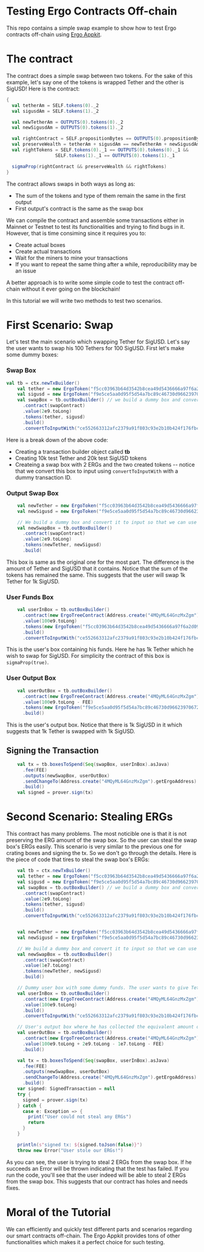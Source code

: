 # Testing Ergo Contracts Off-chain
This repo contains a simple swap example to show how to test Ergo contracts off-chain using [Ergo Appkit](https://github.com/ergoplatform/ergo-appkit).

# The contract
The contract does a simple swap between two tokens. For the sake of this example, let's say one of the tokens is wrapped Tether and the other is SigUSD!
Here is the contract:
```scala
{
  val tetherAm = SELF.tokens(0)._2
  val sigusdAm = SELF.tokens(1)._2

  val newTetherAm = OUTPUTS(0).tokens(0)._2
  val newSigusdAm = OUTPUTS(0).tokens(1)._2

  val rightContract = SELF.propositionBytes == OUTPUTS(0).propositionBytes
  val preserveWealth = tetherAm + sigusdAm == newTetherAm + newSigusdAm
  val rightTokens = SELF.tokens(0)._1 == OUTPUTS(0).tokens(0)._1 &&
                  SELF.tokens(1)._1 == OUTPUTS(0).tokens(1)._1

  sigmaProp(rightContract && preserveWealth && rightTokens)
}
```

The contract allows swaps in both ways as long as:
- The sum of the tokens and type of them remain the same in the first output
- First output's contract is the same as the swap box

We can compile the contract and assemble some transactions either in Mainnet or Testnet to test its functionalities and trying to find bugs in it. However, that is time consiming since it requires you to:
- Create actual boxes
- Create actual transactions
- Wait for the miners to mine your transactions
- If you want to repeat the same thing after a while, reproducibility may be an issue

A better approach is to write some simple code to test the contract off-chain without it ever going on the blockchain!

In this tutorial we will write two methods to test two scenarios.

# First Scenario: Swap
Let's test the main scenario which swapping Tether for SigUSD. Let's say the user wants to swap his 100 Tethers for 100 SigUSD. First let's make some dummy boxes:

### Swap Box
```scala
val tb = ctx.newTxBuilder()
    val tether = new ErgoToken("f5cc03963b64d3542b8cea49d5436666a97f6a2d098b7d3b2220e824b5a91819", 10000)
    val sigusd = new ErgoToken("f9e5ce5aa0d95f5d54a7bc89c46730d9662397067250aa18a0039631c0f5b809", 20000)
    val swapBox = tb.outBoxBuilder() // we build a dummy box and convert it to input so that we can use it in the input of some transactions
      .contract(swapContract)
      .value(2e9.toLong)
      .tokens(tether, sigusd)
      .build()
      .convertToInputWith("ce552663312afc2379a91f803c93e2b10b424f176fbc930055c10def2fd88a5d", 0)
```
Here is a break down of the above code:
- Creating a transaction builder object called **tb**
- Creating 10k test Tether and 20k test SigUSD tokens
- Createing a swap box with 2 ERGs and the two created tokens -- notice that we convert this box to input using `convertToInputWith` with a dummy transaction ID.

### Output Swap Box
```scala
    val newTether = new ErgoToken("f5cc03963b64d3542b8cea49d5436666a97f6a2d098b7d3b2220e824b5a91819", 11000)
    val newSigusd = new ErgoToken("f9e5ce5aa0d95f5d54a7bc89c46730d9662397067250aa18a0039631c0f5b809", 19000)

    // We build a dummy box and convert it to input so that we can use it in the input of some transactions
    val newSwapBox = tb.outBoxBuilder()
      .contract(swapContract)
      .value(2e9.toLong)
      .tokens(newTether, newSigusd)
      .build(
```
This box is same as the original one for the most part. The difference is the amount of Tether and SigUSD that it contains. Notice that the sum of the tokens has remained the same. This suggests that the user will swap 1k Tether for 1k SigUSD.

### User Funds Box
```scala
    val userInBox = tb.outBoxBuilder()
      .contract(new ErgoTreeContract(Address.create("4MQyML64GnzMxZgm").getErgoAddress.script))
      .value(100e9.toLong)
      .tokens(new ErgoToken("f5cc03963b64d3542b8cea49d5436666a97f6a2d098b7d3b2220e824b5a91819", 1000))
      .build()
      .convertToInputWith("ce552663312afc2379a91f803c93e2b10b424f176fbc930055c10def2fd88a5d", 0)
```
This is the user's box containing his funds. Here he has 1k Tether which he wish to swap for SigUSD. For simplicity the contract of this box is `sigmaProp(true)`.

### User Output Box
```scala
    val userOutBox = tb.outBoxBuilder()
      .contract(new ErgoTreeContract(Address.create("4MQyML64GnzMxZgm").getErgoAddress.script))
      .value(100e9.toLong - FEE)
      .tokens(new ErgoToken("f9e5ce5aa0d95f5d54a7bc89c46730d9662397067250aa18a0039631c0f5b809", 1000))
      .build()
````
This is the user's output box. Notice that there is 1k SigUSD in it which suggests that 1k Tether is swapped with 1k SigUSD.

## Signing the Transaction
``` scala
    val tx = tb.boxesToSpend(Seq(swapBox, userInBox).asJava)
      .fee(FEE)
      .outputs(newSwapBox, userOutBox)
      .sendChangeTo(Address.create("4MQyML64GnzMxZgm").getErgoAddress)
      .build()
    val signed = prover.sign(tx)
```

# Second Scenario: Stealing ERGs
This contract has many problems. The most noticible one is that it is not preserving the ERG amount of the swap box. So the user can steal the swap box's ERGs easily. This scenario is very similar to the previous one for crating boxes and signing the tx. So we don't go through the details. Here is the piece of code that tires to steal the swap box's ERGs:
```scala
    val tb = ctx.newTxBuilder()
    val tether = new ErgoToken("f5cc03963b64d3542b8cea49d5436666a97f6a2d098b7d3b2220e824b5a91819", 10000)
    val sigusd = new ErgoToken("f9e5ce5aa0d95f5d54a7bc89c46730d9662397067250aa18a0039631c0f5b809", 20000)
    val swapBox = tb.outBoxBuilder() // we build a dummy box and convert it to input so that we can use it in the input of some transactions
      .contract(swapContract)
      .value(2e9.toLong)
      .tokens(tether, sigusd)
      .build()
      .convertToInputWith("ce552663312afc2379a91f803c93e2b10b424f176fbc930055c10def2fd88a5d", 0)


    val newTether = new ErgoToken("f5cc03963b64d3542b8cea49d5436666a97f6a2d098b7d3b2220e824b5a91819", 10000)
    val newSigusd = new ErgoToken("f9e5ce5aa0d95f5d54a7bc89c46730d9662397067250aa18a0039631c0f5b809", 20000)

    // We build a dummy box and convert it to input so that we can use it in the input of some transactions
    val newSwapBox = tb.outBoxBuilder()
      .contract(swapContract)
      .value(1e7.toLong)
      .tokens(newTether, newSigusd)
      .build()

    // Dummy user box with some dummy funds. The user wants to give Tether and get the equivalent amount of SigmaUSD
    val userInBox = tb.outBoxBuilder()
      .contract(new ErgoTreeContract(Address.create("4MQyML64GnzMxZgm").getErgoAddress.script))
      .value(100e9.toLong)
      .build()
      .convertToInputWith("ce552663312afc2379a91f803c93e2b10b424f176fbc930055c10def2fd88a5d", 0)

    // User's output box where he has collected the equivalent amount of SigUSD
    val userOutBox = tb.outBoxBuilder()
      .contract(new ErgoTreeContract(Address.create("4MQyML64GnzMxZgm").getErgoAddress.script))
      .value(100e9.toLong + 2e9.toLong - 1e7.toLong - FEE)
      .build()

    val tx = tb.boxesToSpend(Seq(swapBox, userInBox).asJava)
      .fee(FEE)
      .outputs(newSwapBox, userOutBox)
      .sendChangeTo(Address.create("4MQyML64GnzMxZgm").getErgoAddress)
      .build()
    var signed: SignedTransaction = null
    try {
      signed = prover.sign(tx)
    } catch {
      case e: Exception => {
        print("User could not steal any ERGs")
        return
      }
    }

    println(s"signed tx: ${signed.toJson(false)}")
    throw new Error("User stole our ERGs!")
```
As you can see, the user is trying to steal 2 ERGs from the swap box. If he succeeds an Error will be thrown indicating that the test has failed. If you run the code, you'll see that the user indeed will be able to steal 2 ERGs from the swap box. This suggests that our contract has holes and needs fixes.

# Moral of the Tutorial
We can efficiently and quickly test different parts and scenarios regarding our smart contracts off-chain. The Ergo Appkit provides tons of other functionalities which makes it a perfect choice for such testing.